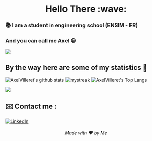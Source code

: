 <h1 align="center">Hello There :wave:</h1>

### :books: I am a student in engineering school (ENSIM - FR)

### And you can call me Axel :grinning:

<img src="https://user-images.githubusercontent.com/73097560/115834477-dbab4500-a447-11eb-908a-139a6edaec5c.gif">

## By the way here are some of my statistics 🚀

![AxelVilleret's github stats](https://github-readme-stats.vercel.app/api?username=AxelVilleret&show_icons=true&theme=tokyonight)
<img src="https://github-readme-streak-stats.herokuapp.com/?user=AxelVilleret&theme=tokyonight" alt="mystreak"/>
![AxelVilleret's Top Langs](https://github-readme-stats.vercel.app/api/top-langs/?username=AxelVilleret&theme=tokyonight&layout=compact)

<img src="https://user-images.githubusercontent.com/73097560/115834477-dbab4500-a447-11eb-908a-139a6edaec5c.gif">

## :envelope: Contact me : 
<p><a href="https://www.linkedin.com/in/axel-villeret/" target="_blank"><img alt="LinkedIn" src="https://img.shields.io/badge/linkedin-%230077B5.svg?&style=for-the-badge&logo=linkedin&logoColor=white" /></a>
</p>

<h6 align="center">Made with ❤️ by Me</h6>
